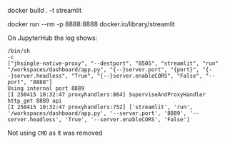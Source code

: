 
docker build . -t streamlit

docker run --rm -p 8888:8888  docker.io/library/streamlit


On JupyterHub the log shows:

```
/bin/sh
-c
["jhsingle-native-proxy", "--destport", "8505", "streamlit", "run" "/workspaces/dashboard/app.py", "{--}server.port", "{port}", "{--}server.headless", "True", "{--}server.enableCORS", "False", "--port", "8888"]
Using internal port 8889
[I 250415 10:32:47 proxyhandlers:864] SuperviseAndProxyHandler http_get 8889 api
[I 250415 10:32:47 proxyhandlers:752] ['streamlit', 'run', '/workspaces/dashboard/app.py', '--server.port', '8889', '--server.headless', 'True', '--server.enableCORS', 'False']
```

Not using `CMD` as it was removed
